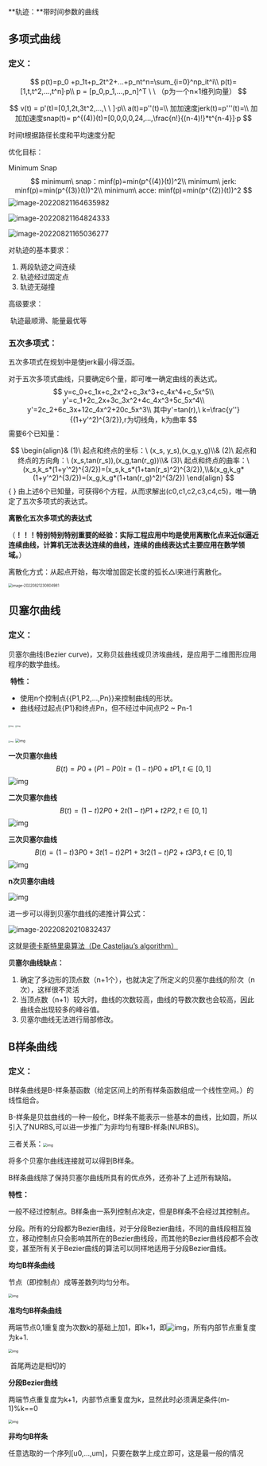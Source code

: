 **轨迹：**带时间参数的曲线



## 多项式曲线

### 定义：

$$
p(t)=p_0 +p_1t+p_2t^2+…+p_nt^n=\sum_{i=0}^np_it^i\\
p(t)=[1,t,t^2,…,t^n]·p\\
p = [p_0,p_1,…,p_n]^T \    \  （p为一个n×1维列向量）
$$

$$
v(t) = p'(t)=[0,1,2t,3t^2,…,\ \ ]·p\\
a(t)=p''(t)=\\
加加速度jerk(t)=p'''(t)=\\
加加加速度snap(t)= p^{(4)}(t)=[0,0,0,0,24,…,\frac{n!}{(n-4)!}*t^{n-4}]·p
$$

时间t根据路径长度和平均速度分配

优化目标：

Minimum Snap
$$
minimum\ snap：minf(p)=min(p^{(4)}(t))^2\\
minimum\ jerk: minf(p)=min(p^{(3)}(t))^2\\
minimum\ acce: minf(p)=min(p^{(2)}(t))^2
$$
![image-20220821164635982](C:\Users\Administrator\AppData\Roaming\Typora\typora-user-images\image-20220821164635982.png)

![image-20220821164824333](C:\Users\Administrator\AppData\Roaming\Typora\typora-user-images\image-20220821164824333.png)

![image-20220821165036277](C:\Users\Administrator\AppData\Roaming\Typora\typora-user-images\image-20220821165036277.png)





对轨迹的基本要求：

1. 两段轨迹之间连续
2. 轨迹经过固定点
3. 轨迹无碰撞

高级要求：

​	轨迹最顺滑、能量最优等

### 五次多项式：

五次多项式在规划中是使jerk最小得泛函。

对于五次多项式曲线，只要确定6个量，即可唯一确定曲线的表达式。
$$
y=c_0+c_1x+c_2x^2+c_3x^3+c_4x^4+c_5x^5\\
y'=c_1+2c_2x+3c_3x^2+4c_4x^3+5c_5x^4\\
y'=2c_2+6c_3x+12c_4x^2+20c_5x^3\\
其中y'=tan(r),\ k=\frac{y''}{(1+y'^2)^{3/2}},r为切线角，k为曲率
$$
需要6个已知量：

$$
\begin{align}& (1)\ 起点和终点的坐标：\ (x_s, y_s),(x_g,y_g)\\&
(2)\ 起点和终点的方向角：\ (x_s,tan(r_s)),(x_g,tan(r_g))\\&
(3)\ 起点和终点的曲率：\ (x_s,k_s*(1+y'^2)^{3/2})=(x_s,k_s*(1+tan(r_s)^2)^{3/2}),\\&(x_g,k_g*(1+y'^2)^{3/2})=(x_g,k_g*(1+tan(r_g)^2)^{3/2}) \end{align}
$$ { }
由上述6个已知量，可获得6个方程，从而求解出(c0,c1,c2,c3,c4,c5)，唯一确定了五次多项式的表达式。

**离散化五次多项式的表达式**

（**！！！特别特别特别重要的经验：实际工程应用中均是使用离散化点来近似逼近连续曲线，计算机无法表达连续的曲线，连续的曲线表达式主要应用在数学领域。**）

离散化方式：从起点开始，每次增加固定长度的弧长△l来进行离散化。

<img src="C:\Users\Administrator\AppData\Roaming\Typora\typora-user-images\image-20220821230804981.png" alt="image-20220821230804981" style="zoom:50%;" />



## 贝塞尔曲线

### 定义：

贝塞尔曲线(Bezier curve)，又称贝兹曲线或贝济埃曲线，是应用于二维图形应用程序的数学曲线。

​	**特性：**

-  使用n个控制点{\{P1,P2,...,Pn\}}来控制曲线的形状。
- 曲线经过起点{P1}和终点Pn，但不经过中间点P2 ~ Pn-1

<img src="https://img-blog.csdnimg.cn/20200304121524159.png?x-oss-process=image/watermark,type_ZmFuZ3poZW5naGVpdGk,shadow_10,text_aHR0cHM6Ly9ibG9nLmNzZG4ubmV0L2NmYW45Mjc=,size_16,color_FFFFFF,t_70#pic_center" alt="img" style="zoom:25%;" />     <img src="https://img-blog.csdnimg.cn/20200304121603117.png?x-oss-process=image/watermark,type_ZmFuZ3poZW5naGVpdGk,shadow_10,text_aHR0cHM6Ly9ibG9nLmNzZG4ubmV0L2NmYW45Mjc=,size_16,color_FFFFFF,t_70#pic_center" alt="img" style="zoom:25%;" />

<img src="https://img-blog.csdnimg.cn/20200304121643412.png?x-oss-process=image/watermark,type_ZmFuZ3poZW5naGVpdGk,shadow_10,text_aHR0cHM6Ly9ibG9nLmNzZG4ubmV0L2NmYW45Mjc=,size_16,color_FFFFFF,t_70#pic_center" alt="img" style="zoom:25%;" />     <img src="https://img-blog.csdnimg.cn/20200304113229429.gif#pic_center" alt="img" style="zoom:50%;" />

**一次贝塞尔曲线**
$$
B(t)=P 
0
​
 +(P 
1
​
 −P 
0
​
 )t=(1−t)P 
0
​
 +tP 
1
​
 , t∈[0,1]
$$
![img](https://img-blog.csdnimg.cn/20200304113656535.gif#pic_center)

**二次贝塞尔曲线**
$$
B(t)=(1−t) 
2
 P 
0
​
 +2t(1−t)P 
1
​
 +t 
2
 P 
2
​
 , t∈[0,1]
$$
![img](https://img-blog.csdnimg.cn/20200304113229429.gif#pic_center)

**三次贝塞尔曲线**
$$
B(t)=(1−t) 
3
 P 
0
​
 +3t(1−t) 
2
 P 
1
​
 +3t 
2
 (1−t)P 
2
​
 +t 
3
 P 
3
​
 , t∈[0,1]
$$
![img](https://img-blog.csdnimg.cn/20200304113511298.gif#pic_center)

**n次贝塞尔曲线**

![img](https://img-blog.csdnimg.cn/20200304125910775.png#pic_center)



进一步可以得到贝塞尔曲线的递推计算公式：

![image-20220820210832437](C:\Users\Administrator\AppData\Roaming\Typora\typora-user-images\image-20220820210832437.png)

这就是[德卡斯特里奥算法（De Casteljau’s algorithm）](https://baike.baidu.com/item/德卡斯特里奥算法/22823239?fr=aladdin)

**贝塞尔曲线缺点：**

1. 确定了多边形的顶点数（n+1个），也就决定了所定义的贝塞尔曲线的阶次（n次），这样很不灵活
2. 当顶点数（n+1）较大时，曲线的次数较高，曲线的导数次数也会较高，因此曲线会出现较多的峰谷值。
3. 贝塞尔曲线无法进行局部修改。







## B样条曲线

### 定义：

B样条曲线是B-样条基函数（给定区间上的所有样条函数组成一个线性空间。）的线性组合。

B-样条是贝兹曲线的一种一般化，B样条不能表示一些基本的曲线，比如圆，所以引入了NURBS,可以进一步推广为非均匀有理B-样条(NURBS)。

三者关系：<img src="https://img-blog.csdn.net/2018090419535033?watermark/2/text/aHR0cHM6Ly9ibG9nLmNzZG4ubmV0L3FxXzQwNTk3MzE3/font/5a6L5L2T/fontsize/400/fill/I0JBQkFCMA==/dissolve/70" alt="img" style="zoom:50%;" />

将多个贝塞尔曲线连接就可以得到B样条。

B样条曲线除了保持贝塞尔曲线所具有的优点外，还弥补了上述所有缺陷。

**特性：**

一般不经过控制点。B样条由一系列控制点决定，但是B样条不会经过其控制点。

分段。所有的分段都为Bezier曲线，对于分段Bezier曲线，不同的曲线段相互独立，移动控制点只会影响其所在的Bezier曲线段，而其他的Bezier曲线段都不会改变，甚至所有关于Bezier曲线的算法可以同样地适用于分段Bezier曲线。

**均匀B样条曲线**

节点（即控制点）成等差数列均匀分布。

<img src="https://img-blog.csdn.net/20180904201557188?watermark/2/text/aHR0cHM6Ly9ibG9nLmNzZG4ubmV0L3FxXzQwNTk3MzE3/font/5a6L5L2T/fontsize/400/fill/I0JBQkFCMA==/dissolve/70" alt="img" style="zoom:50%;" />

**准均匀B样条曲线**

两端节点0,1重复度为次数k的基础上加1，即k+1，即![img](https://img-blog.csdn.net/20180904201425452?watermark/2/text/aHR0cHM6Ly9ibG9nLmNzZG4ubmV0L3FxXzQwNTk3MzE3/font/5a6L5L2T/fontsize/400/fill/I0JBQkFCMA==/dissolve/70)，所有内部节点重复度为k+1.

<img src="https://img-blog.csdn.net/20180904201626554?watermark/2/text/aHR0cHM6Ly9ibG9nLmNzZG4ubmV0L3FxXzQwNTk3MzE3/font/5a6L5L2T/fontsize/400/fill/I0JBQkFCMA==/dissolve/70" alt="img" style="zoom:50%;" />

​												首尾两边是相切的

**分段Bezier曲线**

两端节点重复度为k+1，内部节点重复度为k，显然此时必须满足条件(m-1)%k==0

<img src="https://img-blog.csdn.net/20180904202350767?watermark/2/text/aHR0cHM6Ly9ibG9nLmNzZG4ubmV0L3FxXzQwNTk3MzE3/font/5a6L5L2T/fontsize/400/fill/I0JBQkFCMA==/dissolve/70" alt="img" style="zoom:50%;" />



 **非均匀B样条**

任意选取的一个序列[u0,...,um]，只要在数学上成立即可，这是最一般的情况









